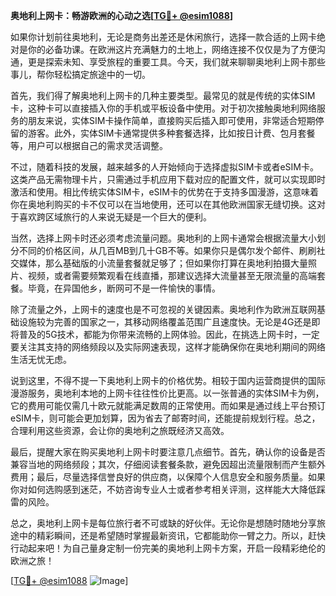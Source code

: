 **奥地利上网卡：畅游欧洲的心动之选[[TG💪+ @esim1088](https://t.me/s/esim1088)]**

如果你计划前往奥地利，无论是商务出差还是休闲旅行，选择一款合适的上网卡绝对是你的必备功课。在欧洲这片充满魅力的土地上，网络连接不仅仅是为了方便沟通，更是探索未知、享受旅程的重要工具。今天，我们就来聊聊奥地利上网卡那些事儿，帮你轻松搞定旅途中的一切。

首先，我们得了解奥地利上网卡的几种主要类型。最常见的就是传统的实体SIM卡，这种卡可以直接插入你的手机或平板设备中使用。对于初次接触奥地利网络服务的朋友来说，实体SIM卡操作简单，直接购买后插入即可使用，非常适合短期停留的游客。此外，实体SIM卡通常提供多种套餐选择，比如按日计费、包月套餐等，用户可以根据自己的需求灵活调整。

不过，随着科技的发展，越来越多的人开始倾向于选择虚拟SIM卡或者eSIM卡。这类产品无需物理卡片，只需通过手机应用下载对应的配置文件，就可以实现即时激活和使用。相比传统实体SIM卡，eSIM卡的优势在于支持多国漫游，这意味着你在奥地利购买的卡不仅可以在当地使用，还可以在其他欧洲国家无缝切换。这对于喜欢跨区域旅行的人来说无疑是一个巨大的便利。

当然，选择上网卡时还必须考虑流量问题。奥地利的上网卡通常会根据流量大小划分不同的价格区间，从几百MB到几十GB不等。如果你只是偶尔发个邮件、刷刷社交媒体，那么基础版的小流量套餐就足够了；但如果你打算在奥地利拍摄大量照片、视频，或者需要频繁观看在线直播，那建议选择大流量甚至无限流量的高端套餐。毕竟，在异国他乡，断网可不是一件愉快的事情。

除了流量之外，上网卡的速度也是不可忽视的关键因素。奥地利作为欧洲互联网基础设施较为完善的国家之一，其移动网络覆盖范围广且速度快。无论是4G还是即将普及的5G技术，都能为你带来流畅的上网体验。因此，在挑选上网卡时，一定要关注其支持的网络频段以及实际网速表现，这样才能确保你在奥地利期间的网络生活无忧无虑。

说到这里，不得不提一下奥地利上网卡的价格优势。相较于国内运营商提供的国际漫游服务，奥地利本地的上网卡往往性价比更高。以一张普通的实体SIM卡为例，它的费用可能仅需几十欧元就能满足数周的正常使用。而如果是通过线上平台预订eSIM卡，则可能会更加划算，因为省去了邮寄时间，还能提前规划行程。总之，合理利用这些资源，会让你的奥地利之旅既经济又高效。

最后，提醒大家在购买奥地利上网卡时要注意几点细节。首先，确认你的设备是否兼容当地的网络频段；其次，仔细阅读套餐条款，避免因超出流量限制而产生额外费用；最后，尽量选择信誉良好的供应商，以保障个人信息安全和服务质量。如果你对如何选购感到迷茫，不妨咨询专业人士或者参考相关评测，这样能大大降低踩雷的风险。

总之，奥地利上网卡是每位旅行者不可或缺的好伙伴。无论你是想随时随地分享旅途中的精彩瞬间，还是希望随时掌握最新资讯，它都能助你一臂之力。所以，赶快行动起来吧！为自己量身定制一份完美的奥地利上网卡方案，开启一段精彩绝伦的欧洲之旅！

[[TG💪+ @esim1088](https://t.me/s/esim1088) ![Image](https://i.postimg.cc/4NQfJmqS/Snipaste-2025-05-13-00-14-12.png)]